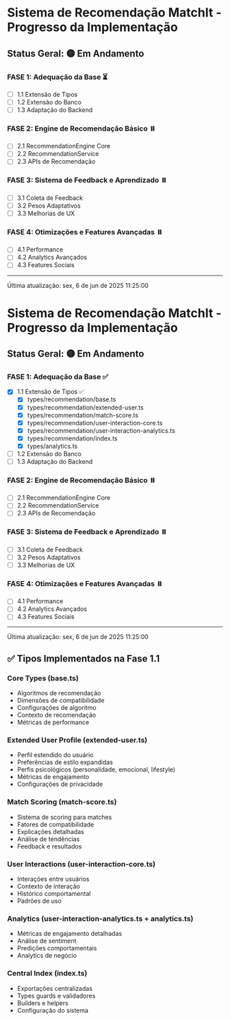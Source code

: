 # Sistema de Recomendação MatchIt - Progresso da Implementação

## Status Geral: 🟡 Em Andamento

### FASE 1: Adequação da Base ⏳
- [ ] 1.1 Extensão de Tipos
- [ ] 1.2 Extensão do Banco
- [ ] 1.3 Adaptação do Backend

### FASE 2: Engine de Recomendação Básico ⏸️
- [ ] 2.1 RecommendationEngine Core
- [ ] 2.2 RecommendationService
- [ ] 2.3 APIs de Recomendação

### FASE 3: Sistema de Feedback e Aprendizado ⏸️
- [ ] 3.1 Coleta de Feedback
- [ ] 3.2 Pesos Adaptativos
- [ ] 3.3 Melhorias de UX

### FASE 4: Otimizações e Features Avançadas ⏸️
- [ ] 4.1 Performance
- [ ] 4.2 Analytics Avançados
- [ ] 4.3 Features Sociais

---
Última atualização: sex,  6 de jun de 2025 11:25:00

# Sistema de Recomendação MatchIt - Progresso da Implementação

## Status Geral: 🟡 Em Andamento

### FASE 1: Adequação da Base ✅
- [x] 1.1 Extensão de Tipos ✅
  - [x] types/recommendation/base.ts
  - [x] types/recommendation/extended-user.ts  
  - [x] types/recommendation/match-score.ts
  - [x] types/recommendation/user-interaction-core.ts
  - [x] types/recommendation/user-interaction-analytics.ts
  - [x] types/recommendation/index.ts
  - [x] types/analytics.ts
- [ ] 1.2 Extensão do Banco
- [ ] 1.3 Adaptação do Backend

### FASE 2: Engine de Recomendação Básico ⏸️
- [ ] 2.1 RecommendationEngine Core
- [ ] 2.2 RecommendationService
- [ ] 2.3 APIs de Recomendação

### FASE 3: Sistema de Feedback e Aprendizado ⏸️
- [ ] 3.1 Coleta de Feedback
- [ ] 3.2 Pesos Adaptativos
- [ ] 3.3 Melhorias de UX

### FASE 4: Otimizações e Features Avançadas ⏸️
- [ ] 4.1 Performance
- [ ] 4.2 Analytics Avançados
- [ ] 4.3 Features Sociais

---
Última atualização: sex,  6 de jun de 2025 11:25:00

## ✅ Tipos Implementados na Fase 1.1

### Core Types (base.ts)
- Algoritmos de recomendação
- Dimensões de compatibilidade
- Configurações de algoritmo
- Contexto de recomendação
- Métricas de performance

### Extended User Profile (extended-user.ts)
- Perfil estendido do usuário
- Preferências de estilo expandidas
- Perfis psicológicos (personalidade, emocional, lifestyle)
- Métricas de engajamento
- Configurações de privacidade

### Match Scoring (match-score.ts)
- Sistema de scoring para matches
- Fatores de compatibilidade
- Explicações detalhadas
- Análise de tendências
- Feedback e resultados

### User Interactions (user-interaction-core.ts)
- Interações entre usuários
- Contexto de interação
- Histórico comportamental
- Padrões de uso

### Analytics (user-interaction-analytics.ts + analytics.ts)
- Métricas de engajamento detalhadas
- Análise de sentiment
- Predições comportamentais
- Analytics de negócio

### Central Index (index.ts)
- Exportações centralizadas
- Types guards e validadores
- Builders e helpers
- Configuração do sistema
